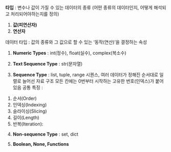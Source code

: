 **타입** : 변수나 값이 가질 수 있는 데이터의 종류 (어떤 종류의 데이터인지, 어떻게 해석되고 처리되어야하는지를 정의) 
1)	**값(피연산자)**
2)	**연산자**

데이터 타입 : 값의 종류와 그 값으로 할 수 있는 ‘동작(연산)’을 결정하는 속성

1. **Numeric Types** : 
int(정수), float(실수), complex(복소수)

2. **Text Sequence Type** : 
str(문자열)

3. **Sequence Type** :
list, tuple, range
시퀀스, 여러 데이터가 정해진 순서대로 일렬로 늘어선 자료 구조
모든 칸에는 0번부터 시작하는 고유한 번호(인덱스)가 붙어 있음
공통 특징 : 
1) 순서(Order) 
2) 인덱싱(Indexing) 
3) 슬라이싱(Slicing) 
4) 길이(Length) 
5) 반복(Iteration): 

4. **Non-sequence Type** : 
set, dict

5. **Boolean, None, Functions**